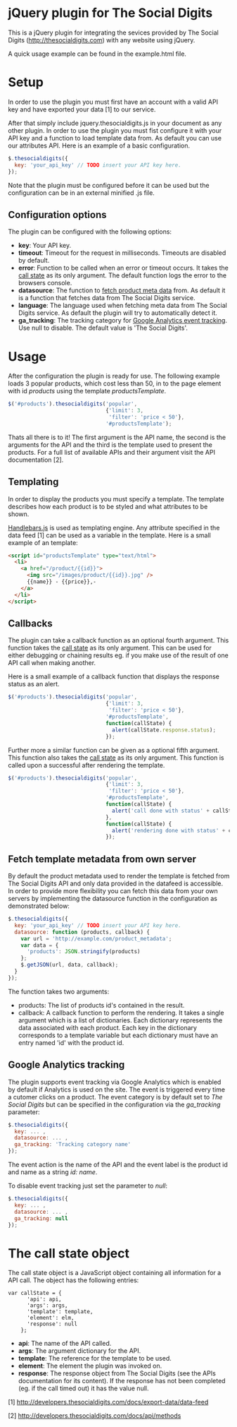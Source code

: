 jQuery plugin for The Social Digits
===================================

This is a jQuery plugin for integrating the sevices provided by The Social Digits
(http://thesocialdigits.com) with any website using jQuery.

A quick usage example can be found in the example.html file.


Setup
=====

In order to use the plugin you must first have an account with a valid API key 
and have exported your data [1] to our service.

After that simply include jquery.thesocialdigits.js in your document as any other
plugin. In order to use the plugin you must fist configure it with your API key 
and a function to load template data from. As default you can use our attributes
API. Here is an example of a basic configuration.

```javascript
$.thesocialdigits({
  key: 'your_api_key' // TODO insert your API key here. 
});
```

Note that the plugin must be configured before it can be used but the 
configuration can be in an external minified .js file.


Configuration options
---------------------

The plugin can be configured with the following options:

 * __key__: Your API key.
 * __timeout__: Timeout for the request in milliseconds. Timeouts are disabled by default.
 * __error__: Function to be called when an error or timeout occurs. It takes the [call state](#the-call-state-object) as its only argument. The default function logs the error to the browsers console.
 * __datasource__: The function to [fetch product meta data](#fetch-template-metadata-from-own-server) from. As default it is a function that fetches data from The Social Digits service.
 * __language__: The language used when fetching meta data from The Social Digits service. As default the plugin will try to automatically detect it.
 * __ga_tracking__: The tracking category for [Google Analytics event tracking](#google-analytics-tracking). Use null to disable. The default value is 'The Social Digits'.


Usage
=====

After the configuration the plugin is ready for use. The following example loads
3 popular products, which cost less than 50, in to the page element with id 
_products_ using the template _productsTemplate_.

```javascript
$('#products').thesocialdigits('popular', 
                               {'limit': 3,
                                'filter': 'price < 50'},
                               '#productsTemplate');
```

Thats all there is to it! The first argument is the API name, the second is the
arguments for the API and the third is the template used to present the products.
For a full list of available APIs and their argument visit the API documentation
[2].


Templating
----------

In order to display the products you must specify a template. The template 
describes how each product is to be styled and what attributes to be shown.

[Handlebars.js](http://handlebarsjs.com/) is used as templating engine. Any 
attribute specified in the data feed [1] can be used as a variable in the template. 
Here is a small example of an template:

```html
<script id="productsTemplate" type="text/html"> 
  <li>
    <a href="/product/{{id}}">
      <img src="/images/product/{{id}}.jpg" />
      {{name}} - {{price}},-
    </a>
  </li>
</script>
```

Callbacks
---------

The plugin can take a callback function as an optional fourth argument. This function takes
the [call state](#the-call-state-object) as its only argument. This can be used for either 
debugging or chaining results eg. if you make use of the result of one API call when making 
another.

Here is a small example of a callback function that displays the response status as an alert.

```javascript
$('#products').thesocialdigits('popular', 
                               {'limit': 3,
                                'filter': 'price < 50'},
                               '#productsTemplate',
                               function(callState) {
                                 alert(callState.response.status);
                               });
```

Further more a similar function can be given as a optional fifth argument. This function also
takes the [call state](#the-call-state-object) as its only argument. This function is called
upon a successful after rendering the template.

```javascript
$('#products').thesocialdigits('popular', 
                               {'limit': 3,
                                'filter': 'price < 50'},
                               '#productsTemplate',
                               function(callState) {
                                 alert('call done with status' + callState.response.status);
                               },
                               function(callState) {
                                 alert('rendering done with status' + callState.response.status);
                               });
```


Fetch template metadata from own server
---------------------------------------

By default the product metadata used to render the template is fetched from 
The Social Digits API and only data provided in the datafeed is accessible. In 
order to provide more flexibility you can fetch this data from your own 
servers by implementing the datasource function in the configuration as
demonstrated below:

```javascript
$.thesocialdigits({
  key: 'your_api_key' // TODO insert your API key here.  
  datasource: function (products, callback) {
    var url = 'http://example.com/product_metadata';
    var data = {
      'products': JSON.stringify(products)
    };
    $.getJSON(url, data, callback);
  }
});
```

The function takes two arguments:
 * products: The list of products id's contained in the result.
 * callback: A callback function to perform the rendering. It takes a single
 argument which is a list of dictionaries. Each dictionary represents the data
 associated with each product. Each key in the dictionary corresponds to a 
 template variable but each dictionary must have an entry named 'id' with the
 product id.


Google Analytics tracking
-------------------------

The plugin supports event tracking via Google Analytics which is enabled by 
default if Analytics is used on the site. The event is triggered every time a
cutomer clicks on a product. The event category is by default set to 
_The Social Digits_ but can be specified in the configuration via the 
_ga\_tracking_ parameter:

```javascript
$.thesocialdigits({
  key: ... ,
  datasource: ... ,
  ga_tracking: 'Tracking category name'
});
```

The event action is the name of the API and the event label is the product id and
name as a string _id: name_.

To disable event tracking just set the parameter to _null_:

```javascript
$.thesocialdigits({
  key: ... ,
  datasource: ... ,
  ga_tracking: null
});
```

The call state object
=====================

The call state object is a JavaScript object containing all information for a API call.
The object has the following entries:

    var callState = {
          'api': api,
          'args': args,
          'template': template,
          'element': elm,
          'response': null
        };

 * __api__: The name of the API called.
 * __args__: The argument dictionary for the API.
 * __template__: The reference for the template to be used.
 * __element__: The element the plugin was invoked on.
 * __response__: The response object from The Social Digits (see the APIs documentation for its content). If the response has not been completed (eg. if the call timed out) it has the value null.


[1] http://developers.thesocialdigits.com/docs/export-data/data-feed

[2] http://developers.thesocialdigits.com/docs/api/methods
